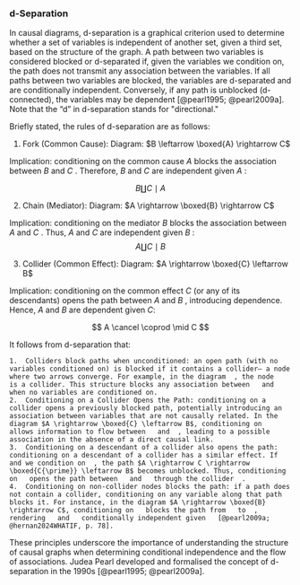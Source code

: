 

### d-Separation

In causal diagrams, d-separation is a graphical criterion used to determine whether a set of variables is independent of another set, given a third set, based on the structure of the graph. A path between two variables is considered blocked or d-separated if, given the variables we condition on, the path does not transmit any association between the variables. If all paths between two variables are blocked, the variables are d-separated and are conditionally independent. Conversely, if any path is unblocked (d-connected), the variables may be dependent [@pearl1995; @pearl2009a]. Note that the “d” in d-separation stands for "directional."

Briefly stated, the rules of d-separation are as follows:

1.	Fork (Common Cause):
Diagram: $B \leftarrow \boxed{A} \rightarrow C$

Implication: conditioning on the common cause  $A$  blocks the association between  $B$  and  $C$ . Therefore,  $B$  and  $C$  are independent given  $A$ :
 
 $$
 B \coprod C \mid A
 $$ 

2.	Chain (Mediator):
Diagram: $A \rightarrow \boxed{B} \rightarrow C$

Implication: conditioning on the mediator  $B$  blocks the association between  $A$  and  $C$ . Thus,  $A$ and  $C$  are independent given  $B$ :
 $$
 A \coprod C \mid B
 $$

3.	Collider (Common Effect):
Diagram: $A \rightarrow \boxed{C} \leftarrow B$

Implication: conditioning on the common effect  $C$  (or any of its descendants) opens the path between  $A$  and  $B$ , introducing dependence. Hence,  $A$  and  $B$  are dependent given $C$:

$$
A \cancel \coprod \mid C
$$



It follows from d-separation that:

	1.	Colliders block paths when unconditioned: an open path (with no variables conditioned on) is blocked if it contains a collider— a node where two arrows converge. For example, in the diagram ￼, the node ￼ is a collider. This structure blocks any association between ￼ and ￼ when no variables are conditioned on.
	2.	Conditioning on a Collider Opens the Path: conditioning on a collider opens a previously blocked path, potentially introducing an association between variables that are not causally related. In the diagram $A \rightarrow \boxed{C} \leftarrow B$, conditioning on ￼ allows information to flow between ￼ and ￼, leading to a possible association in the absence of a direct causal link.
	3.	Conditioning on a descendant of a collider also opens the path: conditioning on a descendant of a collider has a similar effect. If ￼ and we condition on ￼, the path $A \rightarrow C \rightarrow \boxed{C{\prime}} \leftarrow B$ becomes unblocked. Thus, conditioning on ￼ opens the path between ￼ and ￼ through the collider ￼.
	4.	Conditioning on non-collider nodes blocks the path: if a path does not contain a collider, conditioning on any variable along that path blocks it. For instance, in the diagram $A \rightarrow \boxed{B} \rightarrow C$, conditioning on ￼ blocks the path from ￼ to ￼, rendering ￼ and ￼ conditionally independent given ￼ [@pearl2009a; @hernan2024WHATIF, p. 78].

These principles underscore the importance of understanding the structure of causal graphs when determining conditional independence and the flow of associations.  Judea Pearl developed and formalised the concept of d-separation in the 1990s [@pearl1995; @pearl2009a].